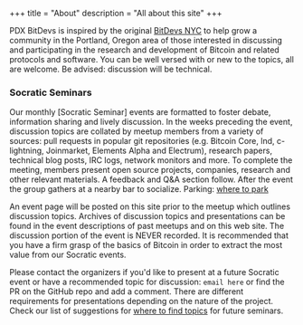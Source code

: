 +++
title = "About"
description = "All about this site"
+++

PDX BitDevs is inspired by the original [BitDevs NYC](https://bitdevs.org) to 
help grow a community in the Portland, Oregon area of those interested in discussing 
and participating in the research and development of Bitcoin and related 
protocols and software. You can be well versed with or new to the topics, all are welcome. 
Be advised: discussion will be technical.

### Socratic Seminars

Our monthly [Socratic Seminar] events are formatted to foster debate, information
sharing and lively discussion. In the weeks preceding the event, discussion
topics are collated by meetup members from a variety of sources: pull requests
in popular git repositories (e.g. Bitcoin Core, lnd, c-lightning, Joinmarket,
Elements Alpha and Electrum), research papers, technical blog posts, IRC logs,
network monitors and more. To complete the meeting, members present open source
projects, companies, research and other relevant materials. A feedback and Q&A
section follow. After the event the group gathers at a nearby bar to
socialize.   Parking:  [where to park](/about/bitdevs-parking)

An event page will be posted on this site prior to the meetup which outlines discussion topics.
Archives of discussion topics and presentations can be found in the event
descriptions of past meetups and on this web site. The discussion portion of 
the event is NEVER recorded. It is recommended that you have a firm grasp of 
the basics of Bitcoin in order to extract the most value from our Socratic events.

Please contact the organizers if you'd like to present at a future Socratic
event or have a recommended topic for discussion: `email here` or find the PR on the 
GitHub repo and add a comment. 
There are different requirements for presentations depending on the nature of the project. Check our 
list of suggestions for [where to find topics](/about/find-topics) for future seminars.

[Definition: Socratic Seminar]: https://en.wikipedia.org/wiki/Socratic_method#Socratic_seminar

